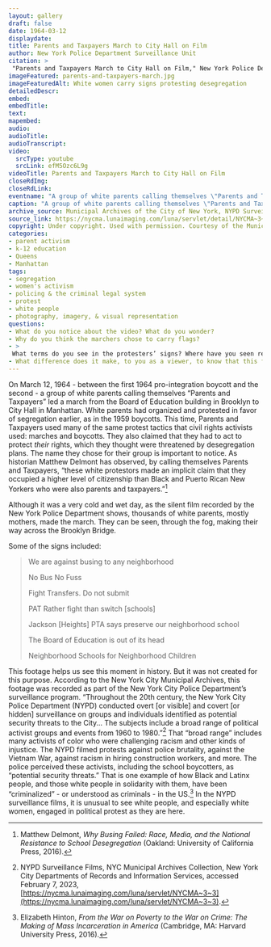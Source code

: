 ```yaml
--- 
layout: gallery
draft: false
date: 1964-03-12
displaydate: 
title: Parents and Taxpayers March to City Hall on Film
author: New York Police Department Surveillance Unit
citation: >
 "Parents and Taxpayers March to City Hall on Film," New York Police Department Surveillance Unit, in New York City Civil Rights History Project, Accessed: [Month Day, Year], https://nyccivilrightshistory.org/gallery/parents-and-taxpayers-march.
imageFeatured: parents-and-taxpayers-march.jpg
imageFeaturedAlt: White women carry signs protesting desegregation
detailedDescr: 
embed:  
embedTitle: 
text: 
mapembed: 
audio: 
audioTitle: 
audioTranscript: 
video: 
  srcType: youtube
  srcLink: efM5Ozc6L9g
videoTitle: Parents and Taxpayers March to City Hall on Film
closeRdImg:
closeRdLink:
eventname: "A group of white parents calling themselves \"Parents and Taxpayers\" led a march from the Board of Education building in Brooklyn to City Hall in Manhattan."
caption: "A group of white parents calling themselves \"Parents and Taxpayers\" led a march near City Hall to protest desegregation efforts."
archive_source: Municipal Archives of the City of New York, NYPD Surveillance Films
source_link: https://nycma.lunaimaging.com/luna/servlet/detail/NYCMA~3~3~232~1233389:City-Hall,-Police-Department--Paren?sort=identifier%2Ctitle%2Cdate&qvq=q:0171;sort:identifier%2Ctitle%2Cdate;lc:NYCMA~3~3&mi=0&trs=1
copyright: Under copyright. Used with permission. Courtesy of the Municipal Archives, City of New York
categories: 
- parent activism
- k-12 education
- Queens
- Manhattan
tags: 
- segregation
- women's activism
- policing & the criminal legal system
- protest
- white people
- photography, imagery, & visual representation
questions:
- What do you notice about the video? What do you wonder?
- Why do you think the marchers chose to carry flags? 
- >
 What terms do you see in the protesters’ signs? Where have you seen references to “neighborhood schools” in other documents? What does it mean to talk about “neighborhood schools” when many neighborhoods were racially segregated through policies like redlining?
- What difference does it make, to you as a viewer, to know that this footage was recorded by the New York Police Department? How does that affect what we can learn from it? How do you think the participating students and adults would have felt, if they knew they were being recorded by the police? How do you think white parents and young people might have responded, as compared to Black and Puerto Rican parents or young people?
--- 
```


On March 12, 1964 - between the first 1964 pro-integration boycott and the second - a group of white parents calling themselves “Parents and Taxpayers” led a march from the Board of Education building in Brooklyn to City Hall in Manhattan. White parents had organized and protested in favor of segregation earlier, as in the 1959 boycotts. This time, Parents and Taxpayers used many of the same protest tactics that civil rights activists used: marches and boycotts. They also claimed that they had to act to protect *their* rights, which they thought were threatened by desegregation plans. The name they chose for their group is important to notice. As historian Matthew Delmont has observed, by calling themselves Parents and Taxpayers, “these white protestors made an implicit claim that they occupied a higher level of citizenship than Black and Puerto Rican New Yorkers who were also parents and taxpayers.”[^1]

Although it was a very cold and wet day, as the silent film recorded by the New York Police Department shows, thousands of white parents, mostly mothers, made the march. They can be seen, through the fog, making their way across the Brooklyn Bridge.

Some of the signs included:

> We are against busing to any neighborhood
>
> No Bus No Fuss
>
> Fight Transfers. Do not submit
>
> PAT Rather fight than switch [schools]
>
> Jackson [Heights] PTA says preserve our neighborhood school
>
> The Board of Education is out of its head
>
> Neighborhood Schools for Neighborhood Children
>

This footage helps us see this moment in history. But it was not created for this purpose. According to the New York City Municipal Archives, this footage was recorded as part of the New York City Police Department’s surveillance program. “Throughout the 20th century, the New York City Police Department (NYPD) conducted overt \[or visible\] and covert \[or hidden\]  surveillance on groups and individuals identified as potential security threats to the City… The subjects include a broad range of political activist groups and events from 1960 to 1980.”[^2] That “broad range” includes many activists of color who were challenging racism and other kinds of injustice. The NYPD filmed protests against police brutality, against the Vietnam War, against racism in hiring construction workers, and more. The police perceived these activists, including the school boycotters, as “potential security threats.” That is one example of how Black and Latinx people, and those white people in solidarity with them, have been “criminalized” - or understood as criminals - in the US.[^3] In the NYPD surveillance films, it is unusual to see white people, and especially white women, engaged in political protest as they are here.

[^1]: Matthew Delmont, *Why Busing Failed: Race, Media, and the National Resistance to School Desegregation* (Oakland: University of California Press, 2016).

[^2]: NYPD Surveillance Films, NYC Municipal Archives Collection, New York City Departments of Records and Information Services, accessed February 7, 2023, [https://nycma.lunaimaging.com/luna/servlet/NYCMA~3~3](https://nycma.lunaimaging.com/luna/servlet/NYCMA~3~3).

[^3]: Elizabeth Hinton, *From the War on Poverty to the War on Crime: The Making of Mass Incarceration in America* (Cambridge, MA: Harvard University Press, 2016).
